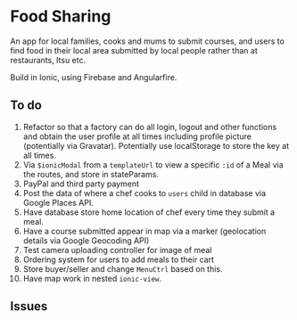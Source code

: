 Food Sharing
=====================

An app for local families, cooks and mums to submit courses, and users to find food in their local area submitted by local people rather than at restaurants, Itsu etc.

Build in Ionic, using Firebase and Angularfire.

## To do

1. Refactor so that a factory can do all login, logout and other functions and obtain the user profile at all times including profile picture (potentially via Gravatar). Potentially use localStorage to store the key at all times.
2. Via `$ionicModal` from a `templateUrl` to view a specific `:id` of a Meal via the routes, and store in stateParams.
3. PayPal and third party payment
4. Post the data of where a chef cooks to `users` child in database via Google Places API.
4. Have database store home location of chef every time they submit a meal.
5. Have a course submitted appear in map via a marker (geolocation details via Google Geocoding API)
6. Test camera uploading controller for image of meal
7. Ordering system for users to add meals to their cart
8. Store buyer/seller and change `MenuCtrl` based on this.
9. Have map work in nested `ionic-view`.

## Issues

